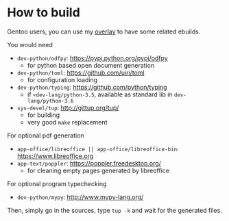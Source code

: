 # How to build

Gentoo users, you can use my [overlay](https://github.com/tharvik/overlay) to
have some related ebuilds.

You would need
  * `dev-python/odfpy`: https://pypi.python.org/pypi/odfpy
    * for python based open document generation
  * `dev-python/toml`: https://github.com/uiri/toml
    * for configuration loading
  * `dev-python/typing`: https://github.com/python/typing
    * if `<dev-lang/python-3.5`, available as standard lib in `dev-lang/python-3.6`
  * `sys-devel/tup`: http://gittup.org/tup/
    * for building
    * very good `make` replacement
    
For optional pdf generation
  * `app-office/libreoffice || app-office/libreoffice-bin`: https://www.libreoffice.org
  * `app-text/poppler`: https://poppler.freedesktop.org/
    * for cleaning empty pages generated by libreoffice

For optional program typechecking
  * `dev-python/mypy`: http://www.mypy-lang.org/

Then, simply go in the sources, type `tup -k` and wait for the generated files.
